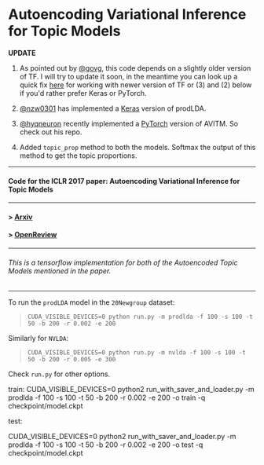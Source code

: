 # Autoencoding Variational Inference for Topic Models

__UPDATE__

1. As pointed out by [@govg](https://github.com/govg), this code depends on a slightly older version of TF. I will try to update it soon, in the meantime you can look up a quick fix [here](https://github.com/akashgit/autoencoding_vi_for_topic_models/issues/5) for working with newer version of TF or (3) and (2) below if you'd rather prefer Keras or PyTorch.

2. [@nzw0301](https://github.com/nzw0301) has implemented a [Keras](https://github.com/nzw0301/keras-examples/blob/master/prodLDA.ipynb) version of prodLDA.

3. [@hyqneuron](https://github.com/hyqneuron) recently implemented a [PyTorch](https://github.com/hyqneuron/pytorch-avitm) version of AVITM. So check out his repo.

4. Added `topic_prop` method to both the models. Softmax the output of this method to get the topic proportions.

---
#### Code for the ICLR 2017 paper: Autoencoding Variational Inference for Topic Models
---

#### > [Arxiv](https://arxiv.org/abs/1703.01488)

#### > [OpenReview](http://openreview.net/forum?id=BybtVK9lg)

---
###### This is a tensorflow implementation for both of the Autoencoded Topic Models mentioned in the paper.  
---
To run the `prodLDA` model in the `20Newgroup` dataset:

> `CUDA_VISIBLE_DEVICES=0 python run.py -m prodlda -f 100 -s 100 -t 50 -b 200 -r 0.002 -e 200`

Similarly for `NVLDA`:

> `CUDA_VISIBLE_DEVICES=0 python run.py -m nvlda -f 100 -s 100 -t 50 -b 200 -r 0.005 -e 300`

Check `run.py` for other options.

train: 
 CUDA_VISIBLE_DEVICES=0 python2 run_with_saver_and_loader.py -m prodlda -f 100 -s 100 -t 50 -b 200 -r 0.002 -e 200 -o train -q checkpoint/model.ckpt


test:

CUDA_VISIBLE_DEVICES=0 python2 run_with_saver_and_loader.py -m prodlda -f 100 -s 100 -t 50 -b 200 -r 0.002 -e 200 -o test -q checkpoint/model.ckpt




